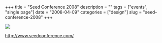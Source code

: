 +++
title = "Seed Conference 2008"
description = ""
tags = ["events", "single page"]
date = "2008-04-09"
categories = ["design"]
slug = "seed-conference-2008"
+++


 

  <div id="screens-thumbs" class="clearfix">
    <div class="txt-center" id="design-submission"><a href="http://www.seedconference.com/"><img id='bluga-thumbnail-1189' class='bluga-thumbnail large' src='/media/bluga/
wt47fcd33b5ffdd.jpg'/></a></div>  
  </div>   
<p><a href="http://www.seedconference.com/">http://www.seedconference.com/</a></p>




